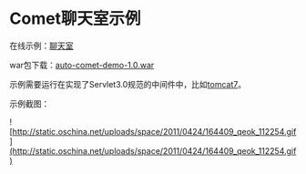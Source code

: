 # Comet聊天室示例 #

在线示例：[聊天室](http://auto-comet.zzlkk.com/pages/chatRoom.html)

war包下载：[auto-comet-demo-1.0.war](http://auto-comet.googlecode.com/files/auto-comet-demo-1.0.war)

示例需要运行在实现了Servlet3.0规范的中间件中，比如[tomcat7](http://tomcat.apache.org/download-70.cgi)。

示例截图：

![http://static.oschina.net/uploads/space/2011/0424/164409_qeok_112254.gif](http://static.oschina.net/uploads/space/2011/0424/164409_qeok_112254.gif)